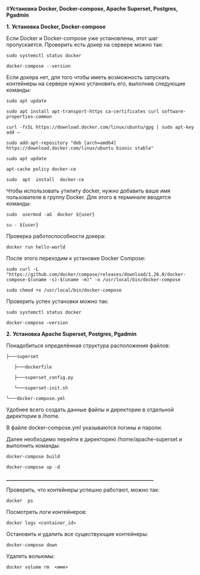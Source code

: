 #**Установка** **Docker, Docker-compose, Apache Superset, Postgres, Pgadmin**

**1.** **Установка** **Docker, Docker-compose**

Если Docker и Docker-compose уже установлены, этот шаг пропускается. Проверить есть докер на сервере можно так:

`sudo systemctl status docker`

`docker-compose --version`

Если докера нет, для того чтобы иметь возможность запускать контейнеры на сервере нужно установить его, выполнив следующие команды:

`sudo apt update`

`sudo apt install apt-transport-https ca-certificates curl software-properties-common`

`curl -fsSL https://download.docker.com/linux/ubuntu/gpg | sudo apt-key add –`

`sudo add-apt-repository "deb [arch=amd64] https://download.docker.com/linux/ubuntu bionic stable"`

`sudo apt update`

`apt-cache policy docker-ce`

`sudo  apt  install  docker-ce`

Чтобы использовать утилиту docker, нужно добавить ваше имя пользователя в группу Docker. Для этого в терминале вводятся команды:

`sudo  usermod -aG  docker ${user}`

`su - ${user}`

Проверка работоспособности докера:

`docker run hello-world`

После  этого  переходим  к  установке Docker Compose:

`sudo curl -L "https://github.com/docker/compose/releases/download/1.26.0/docker-compose-$(uname -s)-$(uname -m)" -o /usr/local/bin/docker-compose`

`sudo chmod +x /usr/local/bin/docker-compose`

Проверить успех установки можно так:

`sudo systemctl status docker`

`docker-compose –version`

**2.** **Установка Apache Superset, Postgres, Pgadmin**

Понадобиться определённая структура расположения файлов:

    ├───superset

       ├───dockerfile

       ├───superset_config.py

       └───superset-init.sh

    └───docker-compose.yml

Удобнее всего создать данные файлы и директории в отдельной директории в /home.

В файле docker-compose.yml указываются логины и пароли.

Далее необходимо перейти в директорию /home/apache-superset и выполнить команды:

`docker-compose build`

`docker-compose up -d`

**___________________________________________________________**

Проверить, что контейнеры успешно работают, можно так:

`docker  ps`

Посмотреть логи контейнеров:

`docker logs <container_id>`

Остановить и удалить все существующие контейнеры:

`docker-compose down`

Удалить вольюмы:

`docker volume rm  <имя>`
